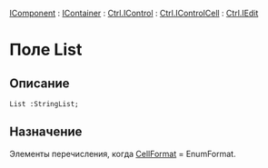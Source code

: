 ﻿---
Link: .Ctrl.IEdit.@List
---

[IComponent](topic:Com.Custom.ComClasses.IComponent.Default) :
[IContainer](topic:Com.Custom.ComClasses.IContainer.Default) :
[Ctrl.IControl](topic:Com.Custom.ComClasses.Ctrl.IControl.Default) :
[Ctrl.IControlCell](topic:Com.Custom.ComClasses.Ctrl.IControlCell.Default) :
[Ctrl.IEdit](Default)

# Поле List

## Описание

    List :StringList;

## Назначение

Элементы перечисления, когда [CellFormat](topic:.Custom.ComClasses.Ctrl.IEdit.CellFormat) = EnumFormat.

